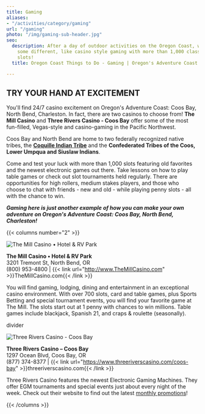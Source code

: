 ```yaml
---
title: Gaming
aliases:
- "/activities/category/gaming"
url: "/gaming"
photo: "/img/gaming-sub-header.jpg"
seo:
  description: After a day of outdoor activities on the Oregon Coast, why not try
    some different, like casino style gaming with more than 1,000 classic and new
    slots!
  title: Oregon Coast Things to Do - Gaming | Oregon's Adventure Coast

---
```

## TRY YOUR HAND AT EXCITEMENT

You'll find 24/7 casino excitement on Oregon's Adventure Coast: Coos Bay, North Bend, Charleston. In fact, there are two casinos to choose from! **The Mill Casino** and **Three Rivers Casino - Coos Bay** offer some of the most fun-filled, Vegas-style and casino-gaming in the Pacific Northwest.

Coos Bay and North Bend are home to two federally recognized native tribes, the [**Coquille Indian Tribe**](/tribal-heritage-coquilles/) and the **Confederated Tribes of the Coos, Lower Umpqua and Siuslaw Indians**.

Come and test your luck with more than 1,000 slots featuring old favorites and the newest electronic games out there. Take lessons on how to play table games or check out slot tournaments held regularly. There are opportunities for high rollers, medium stakes players, and those who choose to chat with friends - new and old - while playing penny slots - all with the chance to win.

**_Gaming here is just another example of how you can make your own adventure on Oregon's Adventure Coast: Coos Bay, North Bend, Charleston!_**

{{< columns number="2" >}}

![The Mill Casino • Hotel & RV Park](/img/slots_foursome.jpg)

**The Mill Casino • Hotel & RV Park**  
3201 Tremont St, North Bend, OR  
(800) 953-4800 | {{< link url="http://www.TheMillCasino.com" >}}TheMillCasino.com{{< /link >}}

You will find gaming, lodging, dining and entertainment in an exceptional casino environment. With over 700 slots, card and table games, plus Sports Betting and special tournament events, you will find your favorite game at The Mill. The slots start out at 1 penny with chances to win millions. Table games include blackjack, Spanish 21, and craps & roulette (seasonally).

divider

![Three Rivers Casino - Coos Bay](/img/three-rivers-casino.jpg)

**Three Rivers Casino – Coos Bay**  
1297 Ocean Blvd, Coos Bay, OR  
(877) 374-8377 | {{< link url="https://www.threeriverscasino.com/coos-bay" >}}threeriverscasino.com{{< /link >}}

Three Rivers Casino features the newest Electronic Gaming Machines. They offer EGM tournaments and special events just about every night of the week. Check out their website to find out the latest [monthly promotions](https://www.threeriverscasino.com/coos-bay-promotions)!

{{< /columns >}}